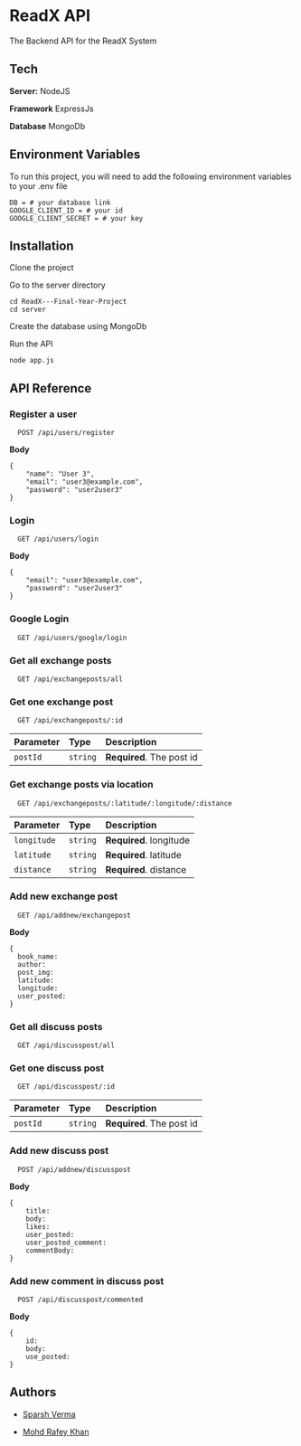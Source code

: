 
# ReadX API
The Backend API for the ReadX System

## Tech

**Server:** NodeJS

**Framework** ExpressJs

**Database** MongoDb


  
## Environment Variables

To run this project, you will need to add the following environment variables to your .env file

```
DB = # your database link
GOOGLE_CLIENT_ID = # your id
GOOGLE_CLIENT_SECRET = # your key
```


  
## Installation

Clone the project


Go to the server directory
```
cd ReadX---Final-Year-Project
cd server
```

Create the database using MongoDb

Run the API
```
node app.js
```
  
## API Reference


### Register a user

```
  POST /api/users/register
```
**Body**
```
{
    "name": "User 3",
    "email": "user3@example.com",
    "password": "user2user3"
}
```


### Login

```
  GET /api/users/login
```
**Body**
```
{
    "email": "user3@example.com",
    "password": "user2user3"
}
```


### Google Login

```
  GET /api/users/google/login
```

### Get all exchange posts

```
  GET /api/exchangeposts/all
```


### Get one exchange post

```
  GET /api/exchangeposts/:id
```

| Parameter | Type     | Description                |
| :-------- | :------- | :------------------------- |
| `postId` | `string` | **Required**. The post id |


### Get exchange posts via location

```
  GET /api/exchangeposts/:latitude/:longitude/:distance
```

| Parameter | Type     | Description                |
| :-------- | :------- | :------------------------- |
| `longitude` | `string` | **Required**. longitude |
| `latitude` | `string` | **Required**. latitude|
| `distance` | `string` | **Required**. distance |




### Add new exchange post

```
  GET /api/addnew/exchangepost
```
**Body**
```
{
  book_name:
  author:
  post_img:
  latitude:
  longitude:
  user_posted:
}
```


### Get all discuss posts

```
  GET /api/discusspost/all
```


### Get one discuss post

```
  GET /api/discusspost/:id
```

| Parameter | Type     | Description                |
| :-------- | :------- | :------------------------- |
| `postId` | `string` | **Required**. The post id |



### Add new discuss post

```
  POST /api/addnew/discusspost
```
**Body**
```
{
    title:
    body:
    likes:
    user_posted:
    user_posted_comment:
    commentBody:
}
```

### Add new comment in discuss post

```
  POST /api/discusspost/commented
```
**Body**
```
{
    id:
    body:
    use_posted:
}
```


  
## Authors

- [Sparsh Verma](https://github.com/sparsh-18)

- [Mohd Rafey Khan](https://github.com/mohd-rafey-khan)

  
